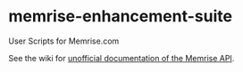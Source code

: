memrise-enhancement-suite
=========================

User Scripts for Memrise.com

See the wiki for [unofficial documentation of the Memrise API](https://github.com/carpiediem/memrise-enhancement-suite/wiki/Unofficial-Documentation-for-the-Memrise-API).

